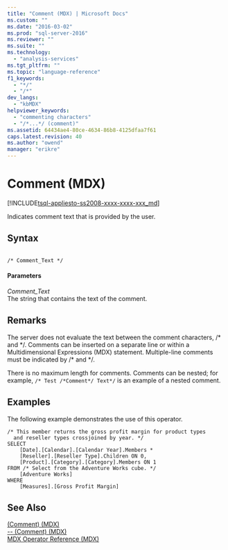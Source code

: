 ```yaml
---
title: "Comment (MDX) | Microsoft Docs"
ms.custom: ""
ms.date: "2016-03-02"
ms.prod: "sql-server-2016"
ms.reviewer: ""
ms.suite: ""
ms.technology: 
  - "analysis-services"
ms.tgt_pltfrm: ""
ms.topic: "language-reference"
f1_keywords: 
  - "*/"
  - "/*"
dev_langs: 
  - "kbMDX"
helpviewer_keywords: 
  - "commenting characters"
  - "/*...*/ (comment)"
ms.assetid: 64434ae4-80ce-4634-86b8-4125dfaa7f61
caps.latest.revision: 40
ms.author: "owend"
manager: "erikre"
---
```

# Comment (MDX)
[!INCLUDE[tsql-appliesto-ss2008-xxxx-xxxx-xxx_md](../database-engine/configure/windows/includes/tsql-appliesto-ss2008-xxxx-xxxx-xxx-md.md)]

  Indicates comment text that is provided by the user.  
  
## Syntax  
  
```  
  
/* Comment_Text */      
```  
  
#### Parameters  
 *Comment_Text*  
 The string that contains the text of the comment.  
  
## Remarks  
 The server does not evaluate the text between the comment characters, /* and \*/. Comments can be inserted on a separate line or within a Multidimensional Expressions (MDX) statement. Multiple-line comments must be indicated by /\* and \*/.  
  
 There is no maximum length for comments. Comments can be nested; for example, `/* Test /*Comment*/ Text*/` is an example of a nested comment.  
  
## Examples  
 The following example demonstrates the use of this operator.  
  
```  
/* This member returns the gross profit margin for product types  
  and reseller types crossjoined by year. */  
SELECT   
    [Date].[Calendar].[Calendar Year].Members *  
    [Reseller].[Reseller Type].Children ON 0,  
    [Product].[Category].[Category].Members ON 1  
FROM /* Select from the Adventure Works cube. */  
    [Adventure Works]  
WHERE  
    [Measures].[Gross Profit Margin]  
```  
  
## See Also  
 [&#40;Comment&#41; &#40;MDX&#41;](../Topic/\(Comment\)%20\(MDX\).md)   
 [-- &#40;Comment&#41; &#40;MDX&#41;](../Topic/--%20\(Comment\)%20\(MDX\).md)   
 [MDX Operator Reference &#40;MDX&#41;](../mdx/mdx-operator-reference-mdx.md)  
  
  